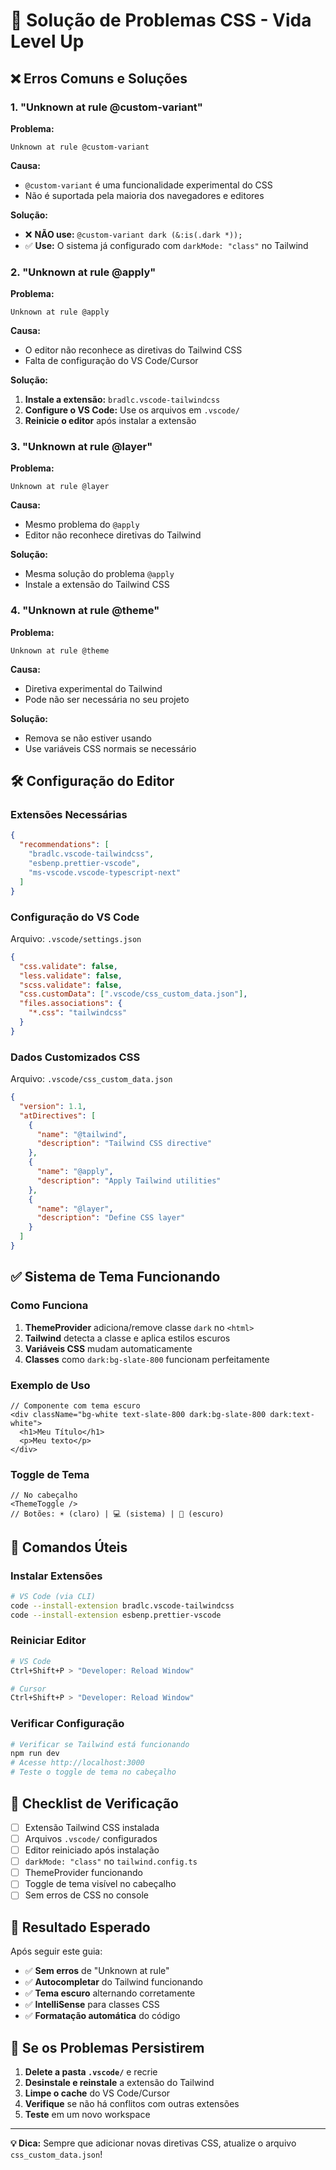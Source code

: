 # 🔧 Solução de Problemas CSS - Vida Level Up

## ❌ Erros Comuns e Soluções

### **1. "Unknown at rule @custom-variant"**

**Problema:**

```
Unknown at rule @custom-variant
```

**Causa:**

- `@custom-variant` é uma funcionalidade experimental do CSS
- Não é suportada pela maioria dos navegadores e editores

**Solução:**

- ❌ **NÃO use:** `@custom-variant dark (&:is(.dark *));`
- ✅ **Use:** O sistema já configurado com `darkMode: "class"` no Tailwind

### **2. "Unknown at rule @apply"**

**Problema:**

```
Unknown at rule @apply
```

**Causa:**

- O editor não reconhece as diretivas do Tailwind CSS
- Falta de configuração do VS Code/Cursor

**Solução:**

1. **Instale a extensão:** `bradlc.vscode-tailwindcss`
2. **Configure o VS Code:** Use os arquivos em `.vscode/`
3. **Reinicie o editor** após instalar a extensão

### **3. "Unknown at rule @layer"**

**Problema:**

```
Unknown at rule @layer
```

**Causa:**

- Mesmo problema do `@apply`
- Editor não reconhece diretivas do Tailwind

**Solução:**

- Mesma solução do problema `@apply`
- Instale a extensão do Tailwind CSS

### **4. "Unknown at rule @theme"**

**Problema:**

```
Unknown at rule @theme
```

**Causa:**

- Diretiva experimental do Tailwind
- Pode não ser necessária no seu projeto

**Solução:**

- Remova se não estiver usando
- Use variáveis CSS normais se necessário

## 🛠️ Configuração do Editor

### **Extensões Necessárias**

```json
{
  "recommendations": [
    "bradlc.vscode-tailwindcss",
    "esbenp.prettier-vscode",
    "ms-vscode.vscode-typescript-next"
  ]
}
```

### **Configuração do VS Code**

Arquivo: `.vscode/settings.json`

```json
{
  "css.validate": false,
  "less.validate": false,
  "scss.validate": false,
  "css.customData": [".vscode/css_custom_data.json"],
  "files.associations": {
    "*.css": "tailwindcss"
  }
}
```

### **Dados Customizados CSS**

Arquivo: `.vscode/css_custom_data.json`

```json
{
  "version": 1.1,
  "atDirectives": [
    {
      "name": "@tailwind",
      "description": "Tailwind CSS directive"
    },
    {
      "name": "@apply",
      "description": "Apply Tailwind utilities"
    },
    {
      "name": "@layer",
      "description": "Define CSS layer"
    }
  ]
}
```

## ✅ Sistema de Tema Funcionando

### **Como Funciona**

1. **ThemeProvider** adiciona/remove classe `dark` no `<html>`
2. **Tailwind** detecta a classe e aplica estilos escuros
3. **Variáveis CSS** mudam automaticamente
4. **Classes** como `dark:bg-slate-800` funcionam perfeitamente

### **Exemplo de Uso**

```tsx
// Componente com tema escuro
<div className="bg-white text-slate-800 dark:bg-slate-800 dark:text-white">
  <h1>Meu Título</h1>
  <p>Meu texto</p>
</div>
```

### **Toggle de Tema**

```tsx
// No cabeçalho
<ThemeToggle />
// Botões: ☀️ (claro) | 💻 (sistema) | 🌙 (escuro)
```

## 🚀 Comandos Úteis

### **Instalar Extensões**

```bash
# VS Code (via CLI)
code --install-extension bradlc.vscode-tailwindcss
code --install-extension esbenp.prettier-vscode
```

### **Reiniciar Editor**

```bash
# VS Code
Ctrl+Shift+P > "Developer: Reload Window"

# Cursor
Ctrl+Shift+P > "Developer: Reload Window"
```

### **Verificar Configuração**

```bash
# Verificar se Tailwind está funcionando
npm run dev
# Acesse http://localhost:3000
# Teste o toggle de tema no cabeçalho
```

## 📝 Checklist de Verificação

- [ ] Extensão Tailwind CSS instalada
- [ ] Arquivos `.vscode/` configurados
- [ ] Editor reiniciado após instalação
- [ ] `darkMode: "class"` no `tailwind.config.ts`
- [ ] ThemeProvider funcionando
- [ ] Toggle de tema visível no cabeçalho
- [ ] Sem erros de CSS no console

## 🎯 Resultado Esperado

Após seguir este guia:

- ✅ **Sem erros** de "Unknown at rule"
- ✅ **Autocompletar** do Tailwind funcionando
- ✅ **Tema escuro** alternando corretamente
- ✅ **IntelliSense** para classes CSS
- ✅ **Formatação automática** do código

## 🔄 Se os Problemas Persistirem

1. **Delete a pasta `.vscode/`** e recrie
2. **Desinstale e reinstale** a extensão do Tailwind
3. **Limpe o cache** do VS Code/Cursor
4. **Verifique** se não há conflitos com outras extensões
5. **Teste** em um novo workspace

---

**💡 Dica:** Sempre que adicionar novas diretivas CSS, atualize o arquivo `css_custom_data.json`!
